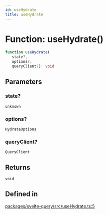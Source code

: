 ```yaml
---
id: useHydrate
title: useHydrate
---
```


# Function: useHydrate()

```ts
function useHydrate(
   state?, 
   options?, 
   queryClient?): void
```

## Parameters

### state?

`unknown`

### options?

`HydrateOptions`

### queryClient?

`QueryClient`

## Returns

`void`

## Defined in

[packages/svelte-query/src/useHydrate.ts:5](https://github.com/TanStack/query/blob/main/packages/svelte-query/src/useHydrate.ts#L5)
